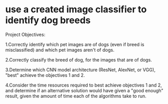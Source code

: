 # use a created image classifier to identify dog breeds

Project Objectives:

1.Correctly identify which pet images are of dogs (even if breed is misclassified) and which pet images aren't of dogs.
 
2.Correctly classify the breed of dog, for the images that are of dogs.
 
3.Determine which CNN model architecture (ResNet, AlexNet, or VGG), "best" achieve the objectives 1 and 2.
 
4.Consider the time resources required to best achieve objectives 1 and 2, and determine if an alternative solution would have given a "good enough" result, given the amount of time each of the algorithms take to run.